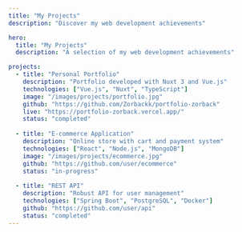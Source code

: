 ```yaml
---
title: "My Projects"
description: "Discover my web development achievements"

hero:
  title: "My Projects"
  description: "A selection of my web development achievements"

projects:
  - title: "Personal Portfolio"
    description: "Portfolio developed with Nuxt 3 and Vue.js"
    technologies: ["Vue.js", "Nuxt", "TypeScript"]
    image: "/images/projects/portfolio.jpg"
    github: "https://github.com/Zorbackk/portfolio-zorback"
    live: "https://portfolio-zorback.vercel.app/"
    status: "completed"
    
  - title: "E-commerce Application"
    description: "Online store with cart and payment system"
    technologies: ["React", "Node.js", "MongoDB"]
    image: "/images/projects/ecommerce.jpg"
    github: "https://github.com/user/ecommerce"
    status: "in-progress"
    
  - title: "REST API"
    description: "Robust API for user management"
    technologies: ["Spring Boot", "PostgreSQL", "Docker"]
    github: "https://github.com/user/api"
    status: "completed"
---
```


